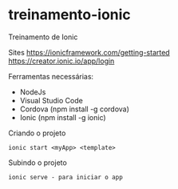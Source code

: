 # treinamento-ionic
Treinamento de Ionic

Sites
https://ionicframework.com/getting-started
https://creator.ionic.io/app/login

Ferramentas necessárias:
- NodeJs 
- Visual Studio Code
- Cordova (npm install -g cordova)
- Ionic (npm install -g ionic)

Criando o projeto
```
ionic start <myApp> <template>
```
Subindo o projeto
``` 
ionic serve - para iniciar o app
```
